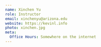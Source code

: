 ```yaml
---
name: Xinchen Yu
role: Instructor
email: xinchenyu@arizona.edu
website: https://kevinl.info
photo: xinchen.jpg
meta:
  Office Hours: Somewhere on the internet
---
```


